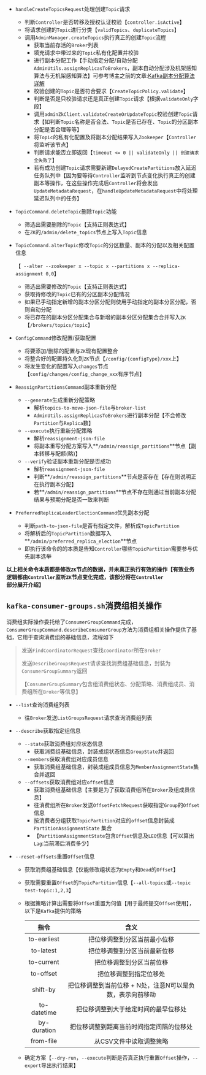 - `handleCreateTopicsRequest`处理创建`Topic`请求

  - 判断`Controller`是否转移及授权认证校验【`controller.isActive`】
  - 将请求创建的`Topic`进行分类【`validTopics`、`duplicateTopics`】
  - 调用`AdminManager.createTopics`执行真正的创建`Topic`流程
    - 获取当前存活的`Broker`列表
    - 填充请求中带过来的`Topic`私有化配置并校验
    - 进行副本分配工作【手动指定分配/自动分配`AdminUtils.assignReplicasToBrokers`，副本自动分配涉及机架感知算法与无机架感知算法】可参考博主之前的文章:[Kafka副本分配算法详解](https://github.com/RobertoHuang/RGP-NOTES/blob/master/Kafka%E5%AD%A6%E4%B9%A0%E7%AC%94%E8%AE%B0/Kafka%E5%89%AF%E6%9C%AC%E5%88%86%E9%85%8D%E7%AE%97%E6%B3%95%E8%AF%A6%E8%A7%A3.md)
    - 校验创建的`Topic`是否符合要求【`CreateTopicPolicy.validate`】
    - 判断是否是只校验请求还是真正创建`Topic`请求【根据`validateOnly`字段】
    - 调用`adminZkClient.validateCreateOrUpdateTopic`校验创建`Topic`请求【如判断`Topic`名称是否合法、`Topic`是否已存在、`Topic`的分区副本分配是否合理等等】
    - 将`Topic`的私有化配置及将副本分配结果写入`Zookeeper`【`Controller`将监听该节点】
    - 判断请求能否立即返回【`timeout <= 0 || validateOnly || 创建请求全失败了`】
    - 若有成功创建`Topic`请求需要新建`DelayedCreatePartitions`放入延迟任务队列中【因为要等待`Controller`监听到节点变化执行真正的创建副本等操作，在这些操作完成后`Controller`将会发出`UpdateMetadataRequest`，在`handleUpdateMetadataRequest`中将处理延迟队列中的任务】

- `TopicCommand.deleteTopic`删除`Topic`功能

  - 筛选出需要删除的`Topic`【支持正则表达式】
  - 在`ZK`的`/admin/delete_topics`节点上写入`Topic`信息

- `TopicCommand.alterTopic`修改`Topic`的分区数量、副本的分配以及相关配置信息

  【` --alter --zookeeper x --topic x --partitions x --replica-assignment 0,0`】

  - 筛选出需要修改的`Topic`【支持正则表达式】
  - 获取待修改的`Topic`已有的分区副本分配情况
  - 如果已手动指定新增的副本分区分配则使用手动指定的副本分区分配，否则自动分配
  - 将已存在的副本分区分配集合与新增的副本分区分配集合合并写入`ZK`【`/brokers/topics/topic`】

- `ConfigCommand`修改配置/获取配置

  - 将要添加/删除的配置与`ZK`现有配置整合
  - 将整合好的配置持久化到`ZK`节点【`/config/{configType}/xxx`上】
  - 将发生变化的配置写入`changes`节点【`config/changes/config_change_xxx`有序节点】

- `ReassignPartitionsCommand`副本重新分配

  - `--generate`生成重新分配策略
    - 解析`topics-to-move-json-file`与`broker-list`
    - `AdminUtils.assignReplicasToBrokers`进行副本分配【不会修改`Partition`与`Replica`数】
  - `--execute`执行重新分配策略
    - 解析`reassignment-json-file`
    - 将副本重写分配方案写入**`/admin/reassign_partitions`**节点【副本转移与配额(略)】
  - `--verify`验证副本重新分配是否成功
    - 解析`reassignment-json-file`
    - 判断**`/admin/reassign_partitions`**节点是否存在【存在则说明正在执行副本分配】
    - 若**`/admin/reassign_partitions`**节点不存在则通过当前副本分配结果与预期分配是否一致来判断

- `PreferredReplicaLeaderElectionCommand`优先副本分配

  - 判断`path-to-json-file`是否有指定文件，解析成`TopicPartition`
  - 将解析后的`TopicPartition`数据写入**`/admin/preferred_replica_election`**节点
  - 即执行该命令的的本质是告知`Controller`哪些`TopicPartition`需要参与优先副本选举

**以上相关命令本质都是修改`ZK`节点的数据，并未真正执行有效的操作【有效业务逻辑都由`Controller`监听`ZK`节点变化完成，该部分将在`Controller`部分展开介绍】**

## `kafka-consumer-groups.sh`消费组相关操作

消费组实际操作委托给了`ConsumerGroupCommand`完成，`ConsumerGroupCommand.describeConsumerGroup`方法为消费组相关操作提供了基础，它用于查询消费组的基础信息，流程如下

> 发送`FindCoordinatorRequest`查找`coordinator`所在`Broker`
>
> 发送`DescribeGroupsRequest`请求查找消费组基础信息，封装为`ConsumerGroupSummary`返回
>
> 【`ConsumerGroupSummary`包含组消费组状态、分配策略、消费组成员、消费组所在`Broker`等信息】

- `--list`查询消费组列表

  - 往`Broker`发送`ListGroupsRequest`请求查询消费组列表

- `--describe`获取指定组信息

  - `--state`获取消费组对应状态信息
    - 获取消费组基础信息，封装成组状态信息`GroupState`并返回
  - `--members`获取消费组对应成员信息
    - 获取消费组基础信息，封装成组成员信息为`MemberAssignmentState`集合并返回
  - `--offsets`获取消费组对应`offset`信息
    - 获取消费组基础信息【主要是为了获取消费组所在`Broker`及组成员信息】
    - 往消费组所在`Broker`发送`OffsetFetchRequest`获取指定`Group`的`Offset`信息
    - 按消费者分组获取`TopicPartition`对应的`offset`信息封装成`PartitionAssignmentState` 集合
    - 【`PartitionAssignmentState`包含`Offset`信息及`LEO`信息【可以算出`Lag`:当前滞后消费多少】

- `--reset-offsets`重置`Offset`信息

  - 获取消费组基础信息【仅能修改组状态为`Empty`和`Dead`的`Offset`】

  - 获取需要重置`Offset`的`TopicPartition`信息【`--all-topics`或`--topic test-topic:1,2,3`】

  - 根据策略计算出需要将`Offset`重置为何值【用于最终提交`Offset`使用】，以下是`Kafka`提供的策略

    |    指令     |                           含义                            |
    | :---------: | :-------------------------------------------------------: |
    | to-earliest |               把位移调整到分区当前最小位移                |
    |  to-latest  |               把位移调整到分区当前最新位移                |
    | to-current  |                 把位移调整到分区当前位移                  |
    |  to-offset  |                  把位移调整到指定位移处                   |
    |  shift-by   | 把位移调整到当前位移 + N处，注意N可以是负数，表示向前移动 |
    | to-datetime |           把位移调整到大于给定时间的最早位移处            |
    | by-duration |         把位移调整到距离当前时间指定间隔的位移处          |
    |  from-file  |                  从CSV文件中读取调整策略                  |

  - 确定方案【`--dry-run`，`--execute`判断是否真正执行重置`Offset`操作，`--export`导出执行结果】